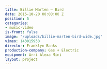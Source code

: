```yaml
---
title: Billie Marten — Bird
date: 2015-10-20 00:00:00 Z
position: 5
categories:
- music-video
is-front: false
image: "/uploads/billie-marten-bird-wide.jpg"
vimeo: 143015938
director: Franklyn Banks
production-company: Gas + Electric
equipment: Arri Alexa Mini
layout: project
---
```


